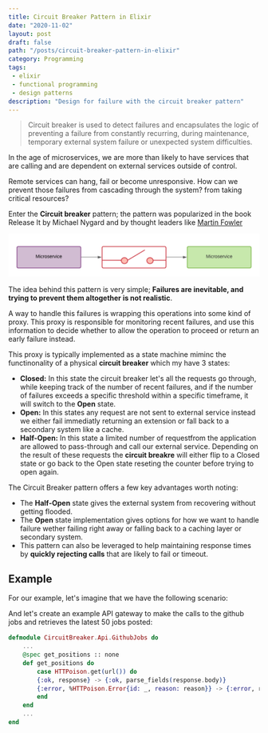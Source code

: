 ```yaml
---
title: Circuit Breaker Pattern in Elixir
date: "2020-11-02"
layout: post
draft: false
path: "/posts/circuit-breaker-pattern-in-elixir"
category: Programming
tags:
 - elixir
 - functional programming
 - design patterns
description: "Design for failure with the circuit breaker pattern"
---
```

<!--Design for failure with the circuit breaker pattern-->

> Circuit breaker is used to detect failures and encapsulates the logic of preventing a failure from constantly recurring, during maintenance, temporary external system failure or unexpected system difficulties.

In the age of microservices, we are more than likely to have services that are calling and are dependent on external services outside of control.

Remote services can hang, fail or become unresponsive. How can we prevent those failures from cascading through the system? from taking critical resources? 

Enter the **Circuit breaker** pattern; the pattern was popularized in the book Release It by Michael Nygard and by thought leaders like [Martin Fowler](https://martinfowler.com/bliki/CircuitBreaker.html)

![Circuit Breaker Pattern](circuit_breaker_diagram.png)

The idea behind this pattern is very simple; **Failures are inevitable, and trying to prevent them altogether is not realistic**. 

A way to handle this failures is wrapping this operations into some kind of proxy. This proxy is responsible for monitoring recent failures, and use this information to decide whether to allow the operation to proceed or return an early failure instead. 

This proxy is typically implemented as a state machine miminc the functinonality of a physical **circuit breaker** which my have 3 states:

- **Closed:** In this state the circuit breaker let's all the requests go through, while keeping track of the number of recent failures, and if the number of failures exceeds a specific threshold within a specific timeframe, it will switch to the **Open** state.
- **Open:** In this states any request are not sent to external service instead we either fail immediatly returning an extension or fall back to a secondary system like a cache.  
- **Half-Open:** In this state a limited number of requestfrom the application are allowed to pass-through and call our external service. Depending on the result of these requests the **circuit breakre** will either flip to a Closed state or go back to the Open state reseting the counter before trying to open again. 

The Circuit Breaker pattern offers a few key advantages worth noting:

- The **Half-Open** state gives the external system from recovering without getting flooded.
- The **Open** state implementation gives options for how we want to handle failure wether failing right away or falling back to a caching layer or secondary system. 
- This pattern can also be leveraged to help maintaining response times by **quickly rejecting calls** that are likely to fail or timeout. 

## Example

For our example, let's imagine that we have the following scenario:

<!-- Scenario -->

And let's create an example API gateway to make the calls to the github jobs and retrieves the latest 50 jobs posted:

```elixir 
defmodule CircuitBreaker.Api.GithubJobs do 
    ...
    @spec get_positions :: none
    def get_positions do
        case HTTPoison.get(url()) do
        {:ok, response} -> {:ok, parse_fields(response.body)}
        {:error, %HTTPoison.Error{id: _, reason: reason}} -> {:error, reason}
        end
    end
    ...
end
```